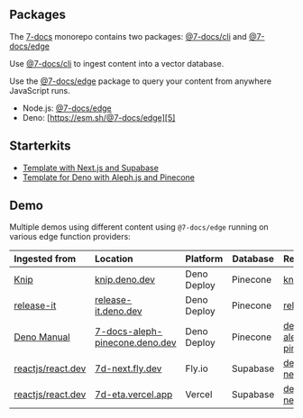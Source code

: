 ## Packages

The [7-docs][1] monorepo contains two packages: [@7-docs/cli][2] and [@7-docs/edge][3]

Use [@7-docs/cli][2] to ingest content into a vector database.

Use the [@7-docs/edge][3] package to query your content from anywhere JavaScript runs.

- Node.js: [@7-docs/edge][4]
- Deno: [https://esm.sh/@7-docs/edge][5]

## Starterkits

- [Template with Next.js and Supabase][6]
- [Template for Deno with Aleph.js and Pinecone][7]

## Demo

Multiple demos using different content using `@7-docs/edge` running on various edge function providers:

| Ingested from           | Location                             | Platform    | Database | Repository               |
| :---------------------- | :----------------------------------- | ----------- | -------- | :----------------------- |
| [Knip][8]               | [knip.deno.dev][9]                   | Deno Deploy | Pinecone | [knip][10]               |
| [release-it][11]        | [release-it.deno.dev][12]            | Deno Deploy | Pinecone | [release-it][13]         |
| [Deno Manual][14]       | [7-docs-aleph-pinecone.deno.dev][15] | Deno Deploy | Pinecone | [deno-aleph-pinecone][7] |
| [reactjs/react.dev][16] | [7d-next.fly.dev][17]                | Fly.io      | Supabase | [demo-next][18]          |
| [reactjs/react.dev][16] | [7d-eta.vercel.app][19]              | Vercel      | Supabase | [demo-next][18]          |

[1]: https://github.com/7-docs/7-docs
[2]: https://github.com/7-docs/7-docs/tree/main/packages/cli
[3]: https://github.com/7-docs/7-docs/tree/main/packages/edge
[4]: https://www.npmjs.com/package/@7-docs/edge
[5]: https://esm.sh/@7-docs/edge
[6]: https://github.com/7-docs/template-next-supabase
[7]: https://github.com/7-docs/template-deno-aleph-pinecone
[8]: https://github.com/webpro/knip
[9]: https://knip.deno.dev
[10]: https://github.com/7-docs/knip
[11]: https://github.com/release-it/release-it
[12]: https://release-it.deno.dev
[13]: https://github.com/7-docs/release-it
[14]: https://github.com/denoland/manual/blob/main/README.md
[15]: https://7-docs-aleph-pinecone.deno.dev
[16]: https://github.com/reactjs/react.dev
[17]: https://7d-next.fly.dev
[18]: https://github.com/7-docs/demo-next
[19]: https://7d-eta.vercel.app
